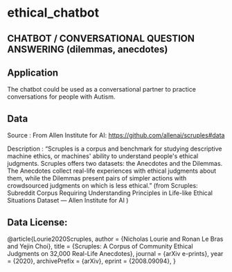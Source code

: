 # ethical_chatbot

## CHATBOT / CONVERSATIONAL QUESTION ANSWERING (dilemmas, anecdotes)

## Application
<p>The chatbot could be used as a conversational partner to practice conversations for people with Autism.</p>

## Data
Source : From Allen Institute for AI: https://github.com/allenai/scruples#data

Description : “Scruples is a corpus and benchmark for studying descriptive machine ethics, or machines' ability to understand people's ethical judgments. Scruples offers two datasets: the Anecdotes and the Dilemmas. 
The Anecdotes collect real-life experiences with ethical judgments about them, while the Dilemmas present pairs of simpler actions with crowdsourced judgments on which is less ethical.” 
(from Scruples: Subreddit Corpus Requiring Understanding Principles in Life-like Ethical Situations Dataset — Allen Institute for AI )

## Data License:
@article{Lourie2020Scruples,
    author = {Nicholas Lourie and Ronan Le Bras and Yejin Choi},
    title = {Scruples: A Corpus of Community Ethical Judgments on 32,000 Real-Life Anecdotes},
    journal = {arXiv e-prints},
    year = {2020},
    archivePrefix = {arXiv},
    eprint = {2008.09094},
    }